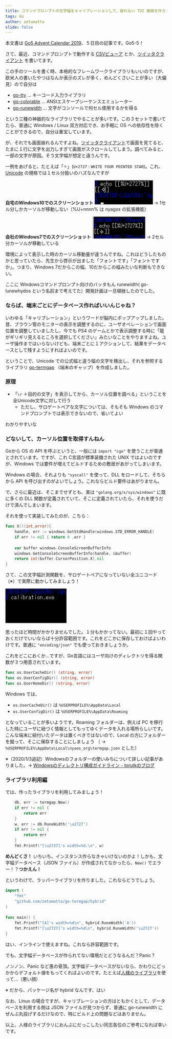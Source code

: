 ```yaml
---
title: コマンドプロンプトの文字幅をキャリブレーションして、崩れない TUI 画面を作ろう
tags: Go
author: zetamatta
slide: false
---
```

本文書は [Go5 Advent Calendar 2019](https://qiita.com/advent-calendar/2019/go5)、５日目の記事です。Go5-5！

さて、最近、コマンドプロンプトで動作する [CSVビューア](https://github.com/zetamatta/csview) とか、[ツイッタクライアント](https://github.com/zetamatta/tmt) を書いてます。

この手のツールを書く時、本格的なフレームワークライブラリもいいのですが、欧米人の書いたやつはなんか表示のズレが多く、めんどくさいことが多い（大偏見）ので自分は

* [go-tty](https://github.com/mattn/go-tty) … キーコード入力ライブラリ
* [go-colorable](https://github.com/mattn/go-colorable) … ANSIエスケープシーケンスエミュレーター
* [go-runewidth](https://github.com/mattn/go-runewidth) … 文字がコンソールで何セル使用するかを得る

という三種の神器的なライブラリでやることが多いです。この３セットで書いてたら、普通に Windows / Linux 双方対応でき、お手軽に OS への依存性を除くことができるので、自分は重宝しています。

が、それでも画面崩れるんですよね。[ツイッタクライアント](https://github.com/zetamatta/tmt)で画面を見てると、たまに１行に文字を出力しすぎて画面がスクロールしてしまう。調べてみると、一部の文字が原因。そう文字幅が想定と違うんです。

一例をあげると、たとえば「&#x2727;」(`U+2727` : `WHITE FOUR POINTED STAR`)。これ、[Unicode](https://unicode.org/Public/12.1.0/ucd/EastAsianWidth.txt) の規格では１セル分扱いのハズなんですが

**自宅のWindows10でのスクリーンショット**
![image.png](379902a5-e03c-492a-9752-59189630bbb1.png)
→ 1セル分しかカーソルが移動しない（%U+nnnn% は nyagos の拡張機能）

**会社のWindows7でのスクリーンショット**
![image.png](2a936100-306f-4181-b2e2-cfd40d9a9adc.png)
→ 2セル分カーソルが移動している

環境によって表示した時のカーソル移動量が違うんですね。これはどうしたものかと思っていたら、先生から啓示が出ました「フォントです」「フォントですか」。つまり、Windows 7だからこの幅、10だからこの幅みたいな判断もできない。

ここに Windowsコマンドプロンプト向けのバッタもん runewidth( go-lunewhydos という名前まで考えてた）開発計画は一旦頓挫したのでした。

### ならば、端末ごとにデータベース作ればいいんじゃね？

いわゆる「キャリブレーション」というワードが脳内にポップアップしました。昔、ブラウン管のモニターの表示を調整するのに、ユーザオペレーションで画面位置を調整していましたし、今でも PS4 のゲームとかで表示調整する時に「龍がギリギリ見えるところを選択してください」みたいなことをやりますよね。ユーザ操作まではいらないけども、端末ごとに１アクションして、結果をデータベースとして残すようにすればよいのです。

ということで、Unicode での公式幅と違う幅の文字を検出し、それを参照するライブラリ [go-termgap](https://github.com/zetamatta/go-termgap) （端末のギャップ）を作成しました。

### 原理

* 「`\r` ＋目的の文字」を表示してから、カーソル位置を調べる」ということを全Unicode文字に対して行う
    * ただし、サロゲートペアな文字については、そもそも Windows のコマンドプロンプトでは表示できないので、省いてよい

わかりやすいな

### どないして、カーソル位置を取得すんねん

Goから OS の API を呼ぶというと、一般には `import "cgo"` を使うことが普通とされています。ですが、これ C言語が標準装備された UNIX ではよいのですが、Windows では要件が増えてビルドするための敷居があがってしまいます。

Windows の場合、それよりも `"syscall"` を使って、DLL をロードして、そちらから API を呼び出すのがよいでしょう。これならビルド要件はあがりません。

で、さらに最近は、そこまでせずとも、実は `"golang.org/x/sys/windows"` に既に多くの DLL 関数が定義されていて、そこに定義されていたら、それを使うだけで済んでしまいます。

それを使って実装してみたのが、こちら：

```go
func X()(int,error){
    handle, err := windows.GetStdHandle(windows.STD_ERROR_HANDLE)
    if err != nil { return 0 ,err }

    var buffer windows.ConsoleScreenBufferInfo
    windows.GetConsoleScreenBufferInfo(handle, &buffer)
    return int(buffer.CursorPosition.X),nil
}
```

さて、この文字幅計測関数を、サロゲートペアになっていない全ユニコード（※）で実際に動かしてみましょう！

![demo.gif](6e64a105-c2fa-41d2-8919-769866380338.gif)

思ったほど時間がかかりませんでした。１分もかかってない。最初に１回やっておくだけでいいならば十分許容範囲です。これをどこかに保存しておけばよいわけです。普通に `"encoding/json"` でも使っておきましょうか。

これをどこにおくか…ですが、Go言語にはユーザ向けのディレクトリを得る関数が３つ用意されています。

```go
func os.UserCacheDir() (string, error)
func os.UserConfigDir() (string, error)
func os.UserHomeDir() (string, error)
```

Windows では、

* `os.UserCacheDir()` は `%USERPROFILE%\AppData\Local`
* `os.UserConfigDir()` は `%USERPROFILE%\AppData\Roaming`

となっていることが多いようです。Roaming フォルダーは、例えば PC を移行した時にユーザに紐づく情報としてもってゆくデータを入れる場所らしいです。こんな端末に紐付いたデータは置くべきではないので、Local の方にフォルダーを掘って、そこに保存することにしましょう
（ → `%USERPROFILE%\AppData\Local\nyaos_org\termgap.json` とした）

※（2020/1/3追記）Windowsのフォルダーの使いみちについて詳しい記事がありました。→ [Windowsのディレクトリ構成ガイドライン - torutkのブログ](https://torutk.hatenablog.jp/entry/20110604/p1)

### ライブラリ利用編

では、作ったライブラリを利用してみましょう！

```go
    db, err := termgap.New()
    if err != nil {
        return err
    }
    w, err := db.RuneWidth('\u2727')
    if err != nil {
        return err
    }
    fmt.Printf("[\u2727]'s width=%d.\n", w)
```

**めんどくさ！** いちいち、インスタンス作らなきゃいけないのかよ！しかも、文字幅データベース（JSON ファイル）が作成されてなかったら、`New()` でエラー！？**つかえん！**

というわけで、ラッパーライブラリを作りました。これならどうでしょう。

```go
import (
    "fmt"
    "github.com/zetamatta/go-termgap/hybrid"
)

func main() {
    fmt.Printf("[A]'s width=%d\n", hybrid.RuneWidth('A'))
    fmt.Printf("[\u2727]'s width=%d\n", hybrid.RuneWidth('\u2727'))
}
```

はい、インラインで使えますね。これなら許容範囲です。

でも、文字幅データベースが作られてない環境だとどうなるんだ？Panic ?

ノンノン、Panic など愚の骨頂。文字幅データベースがないなら、かわりにどっかからデフォルト値をもってくればよいのです。たとえば[人様のライブラリ](https://github.com/mattn/go-runewidth)を使って…（悪い顔）

※ だから、パッケージ名が hybrid なんです、はい

なお、Linux の場合ですが、キャリブレーションの方はともかくとして、データベースを利用する側は JSON ファイルが見つからず、普通に go-runewidth にぜんぶ丸投げするだけなので、特にビルド上の問題などはありません。

以上、人様のライブラリにおんぶにだっこしたい同志各位のご参考になれば幸いです。

